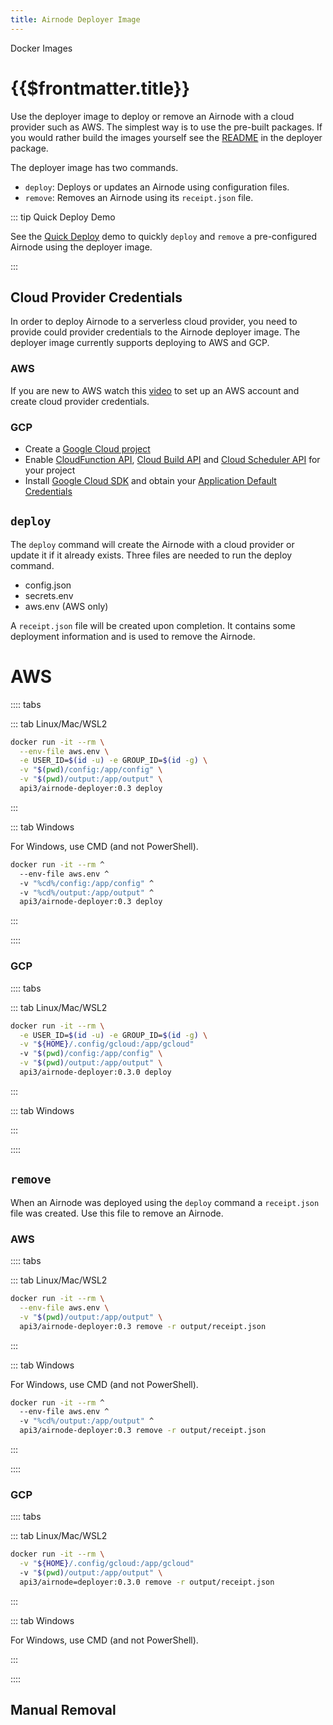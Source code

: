 ```yaml
---
title: Airnode Deployer Image
---
```


<TitleSpan>Docker Images</TitleSpan>

# {{$frontmatter.title}}

<TocHeader />
<TOC class="table-of-contents" :include-level="[2,3]" />

Use the deployer image to deploy or remove an Airnode with a cloud provider such
as AWS. The simplest way is to use the pre-built packages. If you would rather
build the images yourself see the
[README](https://github.com/api3dao/airnode/tree/v0.2/packages/airnode-deployer/docker)
in the deployer package.

The deployer image has two commands.

- `deploy`: Deploys or updates an Airnode using configuration files.
- `remove`: Removes an Airnode using its `receipt.json` file.

::: tip Quick Deploy Demo

See the [Quick Deploy](../tutorial/) demo to quickly `deploy` and `remove` a
pre-configured Airnode using the deployer image.

:::

## Cloud Provider Credentials

In order to deploy Airnode to a serverless cloud provider, you need to provide
could provider credentials to the Airnode deployer image. The deployer image
currently supports deploying to AWS and GCP.

### AWS

If you are new to AWS watch this
[video](https://www.youtube.com/watch?v=KngM5bfpttA) to set up an AWS account
and create cloud provider credentials.

### GCP

- Create a
  [Google Cloud project](https://cloud.google.com/resource-manager/docs/creating-managing-projects)
- Enable
  [CloudFunction API](https://console.cloud.google.com/apis/library/cloudfunctions.googleapis.com),
  [Cloud Build API](https://console.cloud.google.com/apis/library/cloudbuild.googleapis.com)
  and
  [Cloud Scheduler API](https://console.cloud.google.com/apis/library/cloudscheduler.googleapis.com)
  for your project
- Install [Google Cloud SDK](https://cloud.google.com/sdk/docs/install) and
  obtain your
  [Application Default Credentials](https://cloud.google.com/sdk/gcloud/reference/auth/application-default/login)

## `deploy`

The `deploy` command will create the Airnode with a cloud provider or update it
if it already exists. Three files are needed to run the deploy command.

- config.json
- secrets.env
- aws.env (AWS only)

A `receipt.json` file will be created upon completion. It contains some
deployment information and is used to remove the Airnode.

<DeployerPermissionsWarning/>

# AWS

:::: tabs

::: tab Linux/Mac/WSL2

```sh
docker run -it --rm \
  --env-file aws.env \
  -e USER_ID=$(id -u) -e GROUP_ID=$(id -g) \
  -v "$(pwd)/config:/app/config" \
  -v "$(pwd)/output:/app/output" \
  api3/airnode-deployer:0.3 deploy
```

:::

::: tab Windows

For Windows, use CMD (and not PowerShell).

```sh
docker run -it --rm ^
  --env-file aws.env ^
  -v "%cd%/config:/app/config" ^
  -v "%cd%/output:/app/output" ^
  api3/airnode-deployer:0.3 deploy
```

:::

::::

### GCP

:::: tabs

::: tab Linux/Mac/WSL2

```sh
docker run -it --rm \
  -e USER_ID=$(id -u) -e GROUP_ID=$(id -g) \
  -v "${HOME}/.config/gcloud:/app/gcloud"
  -v "$(pwd)/config:/app/config" \
  -v "$(pwd)/output:/app/output" \
  api3/airnode-deployer:0.3.0 deploy
```

:::

::: tab Windows

<!-- TODO, not sure how GCP credentials will be obtained on Windows and where will they be stored -->

:::

::::

## `remove`

When an Airnode was deployed using the `deploy` command a `receipt.json` file
was created. Use this file to remove an Airnode.

### AWS

:::: tabs

::: tab Linux/Mac/WSL2

```sh
docker run -it --rm \
  --env-file aws.env \
  -v "$(pwd)/output:/app/output" \
  api3/airnode-deployer:0.3 remove -r output/receipt.json
```

:::

::: tab Windows

For Windows, use CMD (and not PowerShell).

```sh
docker run -it --rm ^
  --env-file aws.env ^
  -v "%cd%/output:/app/output" ^
  api3/airnode-deployer:0.3 remove -r output/receipt.json
```

:::

::::

### GCP

:::: tabs

::: tab Linux/Mac/WSL2

```sh
docker run -it --rm \
  -v "${HOME}/.config/gcloud:/app/gcloud"
  -v "$(pwd)/output:/app/output" \
  api3/airnode=deployer:0.3.0 remove -r output/receipt.json
```

:::

::: tab Windows

For Windows, use CMD (and not PowerShell).

<!-- TODO, not sure how GCP credentials will be obtained on Windows and where will they be stored -->

:::

::::

## Manual Removal

<DeleteAirnodeAws/>
